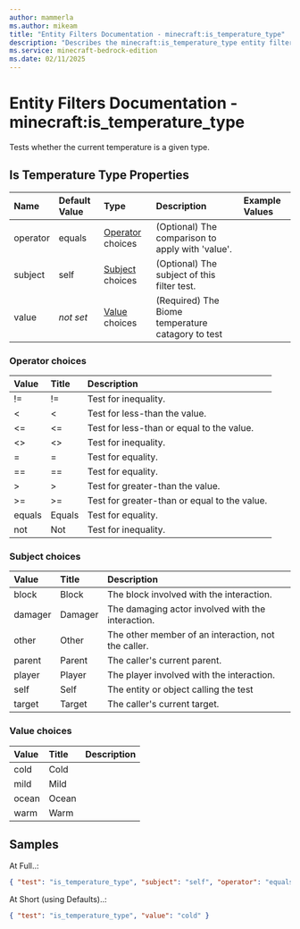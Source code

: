 ```yaml
---
author: mammerla
ms.author: mikeam
title: "Entity Filters Documentation - minecraft:is_temperature_type"
description: "Describes the minecraft:is_temperature_type entity filter element"
ms.service: minecraft-bedrock-edition
ms.date: 02/11/2025 
---
```


# Entity Filters Documentation - minecraft:is_temperature_type

Tests whether the current temperature is a given type.


## Is Temperature Type Properties

|Name       |Default Value |Type |Description |Example Values |
|:----------|:-------------|:----|:-----------|:------------- |
| operator | equals | [Operator](#operator-choices) choices | (Optional) The comparison to apply with 'value'. |  | 
| subject | self | [Subject](#subject-choices) choices | (Optional) The subject of this filter test. |  | 
| value | *not set* | [Value](#value-choices) choices | (Required) The Biome temperature catagory to test |  | 

### Operator choices

|Value       |Title |Description |
|:-----------|:-----|:-----------|
| != | != | Test for inequality.|
| < | < | Test for less-than the value.|
| <= | <= | Test for less-than or equal to the value.|
| <> | <> | Test for inequality.|
| = | = | Test for equality.|
| == | == | Test for equality.|
| > | > | Test for greater-than the value.|
| >= | >= | Test for greater-than or equal to the value.|
| equals | Equals | Test for equality.|
| not | Not | Test for inequality.|

### Subject choices

|Value       |Title |Description |
|:-----------|:-----|:-----------|
| block | Block | The block involved with the interaction.|
| damager | Damager | The damaging actor involved with the interaction.|
| other | Other | The other member of an interaction, not the caller.|
| parent | Parent | The caller's current parent.|
| player | Player | The player involved with the interaction.|
| self | Self | The entity or object calling the test|
| target | Target | The caller's current target.|

### Value choices

|Value       |Title |Description |
|:-----------|:-----|:-----------|
| cold | Cold | |
| mild | Mild | |
| ocean | Ocean | |
| warm | Warm | |

## Samples

At Full..: 

```json
{ "test": "is_temperature_type", "subject": "self", "operator": "equals", "value": "cold" }
```

At Short (using Defaults)..: 

```json
{ "test": "is_temperature_type", "value": "cold" }
```
